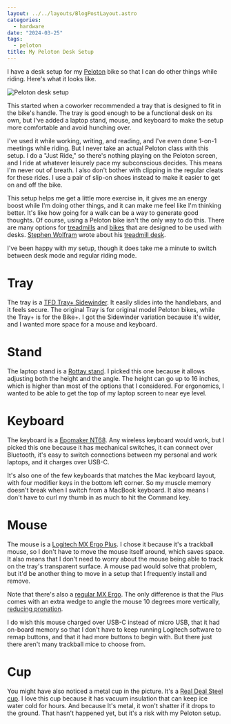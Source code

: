 ```yaml
---
layout: ../../layouts/BlogPostLayout.astro
categories:
  - hardware
date: "2024-03-25"
tags:
  - peloton
title: My Peloton Desk Setup
---
```


I have a desk setup for my [Peloton](https://www.onepeloton.com) bike so that I
can do other things while riding. Here's what it looks like.

![Peloton desk setup](https://i.imgur.com/B5YLapA.jpg)

This started when a coworker recommended a tray that is designed to fit in the
bike's handle. The tray is good enough to be a functional desk on its own, but
I've added a laptop stand, mouse, and keyboard to make the setup more
comfortable and avoid hunching over.

I've used it while working, writing, and reading, and I've even done 1-on-1
meetings while riding. But I never take an actual Peloton class with this setup.
I do a "Just Ride," so there's nothing playing on the Peloton screen, and I ride
at whatever leisurely pace my subconscious decides. This means I'm never out of
breath. I also don't bother with clipping in the regular cleats for these rides.
I use a pair of slip-on shoes instead to make it easier to get on and off the
bike.

This setup helps me get a little more exercise in, it gives me an energy boost
while I'm doing other things, and it can make me feel like I'm thinking better.
It's like how going for a walk can be a way to generate good thoughts. Of
course, using a Peloton bike isn't the only way to do this. There are many
options for
[treadmills](https://www.amazon.com/s?k=desk+treadmill&crid=1PMY8FJ0RBT0M&sprefix=desk+treadmill%2Caps%2C91&linkCode=ll2&tag=thdalo00-20&linkId=6b114c9cd46971714024afd49ea29c5e&language=en_US&ref_=as_li_ss_tl)
and
[bikes](https://www.amazon.com/s?k=desk+bike&crid=32US6LQ8JXO9S&sprefix=desk+bike%2Caps%2C82&linkCode=ll2&tag=thdalo00-20&linkId=6a2708c284df95020ab99e6a495ab352&language=en_US&ref_=as_li_ss_tl)
that are designed to be used with desks. [Stephen
Wolfram](https://en.wikipedia.org/wiki/Stephen_Wolfram) wrote about his
[treadmill desk](https://writings.stephenwolfram.com/2019/02/seeking-the-productive-life-some-details-of-my-personal-infrastructure/).

I've been happy with my setup, though it does take me a minute to switch
between desk mode and regular riding mode.

# Tray

The tray is a [TFD Tray+
Sidewinder](https://www.amazon.com/TFD-Sidewinder-Compatible-Designed-Materials/dp/B09RP6K9G8?keywords=peloton%2Bsidewinder&qid=1687022893&sr=8-2&ufe=app_do%3Aamzn1.fos.18ed3cb5-28d5-4975-8bc7-93deae8f9840&th=1&linkCode=ll1&tag=thdalo00-20&linkId=e51b290e4dc57e3943883ae8825f2f1d&language=en_US&ref_=as_li_ss_tl).
It easily slides into the handlebars, and it feels secure. The original Tray is
for original model Peloton bikes, while the Tray+ is for the Bike+. I got the
Sidewinder variation because it's wider, and I wanted more space for a mouse and
keyboard.

# Stand

The laptop stand is a [Rottay
stand](https://www.amazon.com/gp/product/B09PQTF49G?ie=UTF8&th=1&linkCode=ll1&tag=thdalo00-20&linkId=6c979fa71bdfa2f3100c140d54559ac3&language=en_US&ref_=as_li_ss_tl).
I picked this one because it allows adjusting both the height and the angle. The
height can go up to 16 inches, which is higher than most of the options that I
considered. For ergonomics, I wanted to be able to get the top of my laptop
screen to near eye level.

# Keyboard

The keyboard is a [Epomaker
NT68](https://www.amazon.com/gp/product/B09KNRKZ74?ie=UTF8&th=1&linkCode=ll1&tag=thdalo00-20&linkId=03ef1271afae74f7462762c4ab2dbe83&language=en_US&ref_=as_li_ss_tl).
Any wireless keyboard would work, but I picked this one because it has
mechanical switches, it can connect over Bluetooth, it's easy to switch
connections between my personal and work laptops, and it charges over USB-C.

It's also one of the few keyboards that matches the Mac keyboard layout, with
four modifier keys in the bottom left corner. So my muscle memory doesn't break
when I switch from a MacBook keyboard. It also means I don't have to curl my
thumb in as much to hit the Command key.

# Mouse

The mouse is a [Logitech MX Ergo
Plus](https://www.amazon.com/Logitech-MX-ERGO-Wireless-Trackball/dp/B0768M8B5J?crid=2DI5ME30NR08&keywords=mx+ergo&qid=1687022549&sprefix=mx+ergo%2Caps%2C166&sr=8-3&ufe=app_do%3Aamzn1.fos.18ed3cb5-28d5-4975-8bc7-93deae8f9840&linkCode=ll1&tag=thdalo00-20&linkId=1ed14c1194590b4d23b30caf07c70808&language=en_US&ref_=as_li_ss_tl).
I chose it because it's a trackball mouse, so I don't have to move the mouse
itself around, which saves space. It also means that I don't need to worry about
the mouse being able to track on the tray's transparent surface. A mouse pad
would solve that problem, but it'd be another thing to move in a setup that I
frequently install and remove.

Note that there's also a [regular MX
Ergo](https://www.amazon.com/Logitech-Ergo-Wireless-Trackball-Mouse/dp/B0753P1GTS?crid=2DI5ME30NR08&keywords=mx+ergo&qid=1687022626&sprefix=mx+ergo%2Caps%2C166&sr=8-1&ufe=app_do%3Aamzn1.fos.18ed3cb5-28d5-4975-8bc7-93deae8f9840&linkCode=ll1&tag=thdalo00-20&linkId=0894288ea0db62545b92a55dbd8f81b2&language=en_US&ref_=as_li_ss_tl).
The only difference is that the Plus comes with an extra wedge to angle the
mouse 10 degrees more vertically, [reducing
pronation](https://www.ergopedia.ca/risk_factors/Pronation_or_Working_with_the_Hands_Flat_on_the_Worksurface.html).

I do wish this mouse charged over USB-C instead of micro USB, that it had
on-board memory so that I don't have to keep running Logitech software to remap
buttons, and that it had more buttons to begin with. But there just there aren't
many trackball mice to choose from.

# Cup

You might have also noticed a metal cup in the picture. It's a [Real Deal Steel
cup](https://www.amazon.com/Real-Deal-Steel-Slim-Stack-Insulated/dp/B07D272N6B?th=1&linkCode=ll1&tag=thdalo00-20&linkId=70ee46719ce3917c8879a105cfe3cd44&language=en_US&ref_=as_li_ss_tl).
I love this cup because it has vacuum insulation that can keep ice water cold
for hours. And because It's metal, it won't shatter if it drops to the
ground. That hasn't happened yet, but it's a risk with my Peloton setup.
